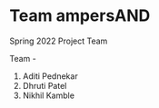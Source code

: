 # Team ampersAND
Spring 2022 Project Team 

Team - 
1. Aditi Pednekar
2. Dhruti Patel
3. Nikhil Kamble
